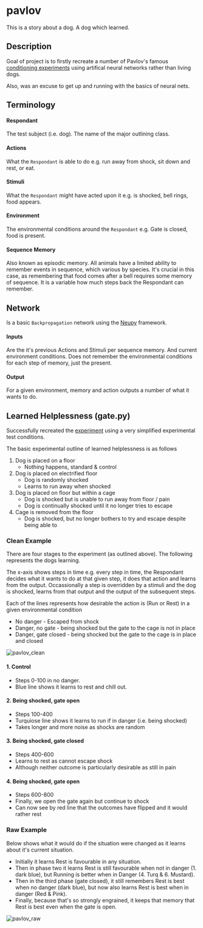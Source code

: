 # pavlov

This is a story about a dog. A dog which learned.

## Description

Goal of project is to firstly recreate a number of Pavlov's famous [conditioning experiments](https://en.wikipedia.org/wiki/Classical_conditioning) using artifical neural networks rather than living dogs.

Also, was an excuse to get up and running with the basics of neural nets.
 
## Terminology

#### Respondant
The test subject (i.e. dog). The name of the major outlining class.

#### Actions
What the `Respondant` is able to do e.g. run away from shock, sit down and rest, or eat.

#### Stimuli
What the `Respondant` might have acted upon it e.g. is shocked, bell rings, food appears.

#### Environment
The environmental conditions around the `Respondant` e.g. Gate is closed, food is present.

#### Sequence Memory
Also known as episodic memory. All animals have a limited ability to remember events in sequence, which various by species. It's crucial in this case, as remembering that food comes after a bell requires some memory of sequence. It is a variable how much steps back the Respondant can remember.

## Network

Is a basic `Backpropagation` network using the [Neupy](http://neupy.com/pages/home.html) framework.

#### Inputs 
Are the it's previous Actions and Stimuli per sequence memory. And current environment conditions. Does not remember the environmental conditions for each step of memory, just the present.

#### Output
For a given environment, memory and action outputs a number of what it wants to do.


## Learned Helplessness (gate.py)

Successfully recreated the [experiment](https://en.wikipedia.org/wiki/Learned_helplessness) using a very simplified experimental test conditions.

The basic experimental outline of learned helplessness is as follows

1. Dog is placed on a floor
   * Nothing happens, standard & control
2. Dog is placed on electrified floor
   * Dog is randomly shocked
   * Learns to run away when shocked
3. Dog is placed on floor but within a cage
   * Dog is shocked but is unable to run away from floor / pain
   * Dog is continually shocked until it no longer tries to escape
4. Cage is removed from the floor
   * Dog is shocked, but no longer bothers to try and escape despite being able to

### Clean Example

There are four stages to the experiment (as outlined above). The following represents the dogs learning.

The x-axis shows steps in time e.g. every step in time, the Respondant decides what it wants to do at that given step, it does that action and learns from the output. Occassionally a step is overridden by a stimuli and the dog is shocked, learns from that output and the output of the subsequent steps.

Each of the lines represents how desirable the action is (Run or Rest) in a given environmental condition
* No danger - Escaped from shock
* Danger, no gate - being shocked but the gate to the cage is not in place
* Danger, gate closed - being shocked but the gate to the cage is in place and closed

![pavlov_clean](https://cloud.githubusercontent.com/assets/13322/21580604/3132913e-cffb-11e6-8db1-153116d9c5d1.png)

#### 1. Control
* Steps 0-100 in no danger.
* Blue line shows it learns to rest and chill out.

#### 2. Being shocked, gate open
* Steps 100-400
* Turquiose line shows it learns to run if in danger (i.e. being shocked)
* Takes longer and more noise as shocks are random

#### 3. Being shocked, gate closed
* Steps 400-600 
* Learns to rest as cannot escape shock
* Although neither outcome is particularly desirable as still in pain

#### 4. Being shocked, gate open
* Steps 600-800 
* Finally, we open the gate again but continue to shock
* Can now see by red line that the outcomes have flipped and it would rather rest

### Raw Example

Below shows what it would do if the situation were changed as it learns about it's current situation.
* Initially it learns Rest is favourable in any situation.
* Then in phase two it learns Rest is still favourable when not in danger (1. dark blue), but Running is better when in Danger (4. Turq & 6. Mustard).
* Then in the third phase (gate closed), it still remembers Rest is best when no danger (dark blue), but now also learns Rest is best when in danger (Red & Pink).
* Finally, because that's so strongly engrained, it keeps that memory that Rest is best even when the gate is open.

![pavlov_raw](https://cloud.githubusercontent.com/assets/13322/21580605/3137fe80-cffb-11e6-8f46-244e2abd4c60.png)
